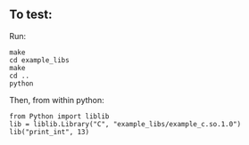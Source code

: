 ## To test:

Run:

    make
    cd example_libs
    make
    cd ..
    python

Then, from within python:

    from Python import liblib
    lib = liblib.Library("C", "example_libs/example_c.so.1.0")
    lib("print_int", 13)

